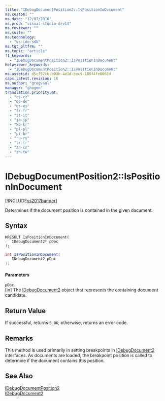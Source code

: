 ```yaml
---
title: "IDebugDocumentPosition2::IsPositionInDocument"
ms.custom: ""
ms.date: "12/07/2016"
ms.prod: "visual-studio-dev14"
ms.reviewer: ""
ms.suite: ""
ms.technology: 
  - "vs-ide-sdk"
ms.tgt_pltfrm: ""
ms.topic: "article"
f1_keywords: 
  - "IDebugDocumentPosition2::IsPositionInDocument"
helpviewer_keywords: 
  - "IDebugDocumentPosition2::IsPositionInDocument"
ms.assetid: d5cf57cb-b93b-4e1d-bec9-185f4fe8668d
caps.latest.revision: 10
ms.author: "gregvanl"
manager: "ghogen"
translation.priority.mt: 
  - "cs-cz"
  - "de-de"
  - "es-es"
  - "fr-fr"
  - "it-it"
  - "ja-jp"
  - "ko-kr"
  - "pl-pl"
  - "pt-br"
  - "ru-ru"
  - "tr-tr"
  - "zh-cn"
  - "zh-tw"
---
```

# IDebugDocumentPosition2::IsPositionInDocument
[!INCLUDE[vs2017banner](../../../code-quality/includes/vs2017banner.md)]

Determines if the document position is contained in the given document.  
  
## Syntax  
  
```cpp#  
HRESULT IsPositionInDocument(   
   IDebugDocument2* pDoc  
);  
```  
  
```c#  
int IsPositionInDocument(   
   IDebugDocument2 pDoc  
);  
```  
  
#### Parameters  
 `pDoc`  
 [in] The [IDebugDocument2](../../../extensibility/debugger/reference/idebugdocument2.md) object that represents the containing document candidate.  
  
## Return Value  
 If successful, returns `S_OK`; otherwise, returns an error code.  
  
## Remarks  
 This method is used primarily in setting breakpoints in [IDebugDocument2](../../../extensibility/debugger/reference/idebugdocument2.md) interfaces. As documents are loaded, the breakpoint position is called to determine if the document contains this position.  
  
## See Also  
 [IDebugDocumentPosition2](../../../extensibility/debugger/reference/idebugdocumentposition2.md)   
 [IDebugDocument2](../../../extensibility/debugger/reference/idebugdocument2.md)